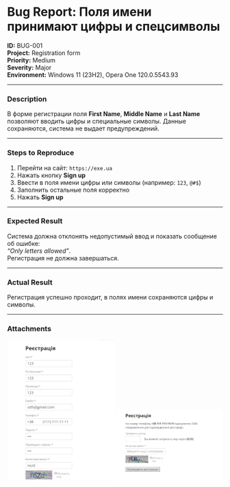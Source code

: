 # Bug Report: Поля имени принимают цифры и спецсимволы

**ID:** BUG-001  
**Project:** Registration form  
**Priority:** Medium  
**Severity:** Major  
**Environment:** Windows 11 (23H2), Opera One 120.0.5543.93  

---

### Description
В форме регистрации поля **First Name**, **Middle Name** и **Last Name** позволяют вводить цифры и специальные символы. Данные сохраняются, система не выдает предупреждений.

---

### Steps to Reproduce
1. Перейти на сайт: `https://exe.ua`  
2. Нажать кнопку **Sign up**  
3. Ввести в поля имени цифры или символы (например: `123`, `@#$`)  
4. Заполнить остальные поля корректно  
5. Нажать **Sign up**  

---

### Expected Result
Система должна отклонять недопустимый ввод и показать сообщение об ошибке:  
*“Only letters allowed”*.  
Регистрация не должна завершаться.

---

### Actual Result
Регистрация успешно проходит, в полях имени сохраняются цифры и символы.  

---

### Attachments
<img src="screenshots/bug1.png" width="250"/> <img src="screenshots/bug1.1.png" width="250"/>